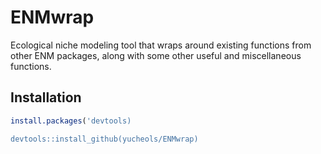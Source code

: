 # ENMwrap
Ecological niche modeling tool that wraps around existing functions from other ENM packages, along with some other useful and miscellaneous functions.

## Installation
```r
install.packages('devtools)

devtools::install_github(yucheols/ENMwrap)
```
